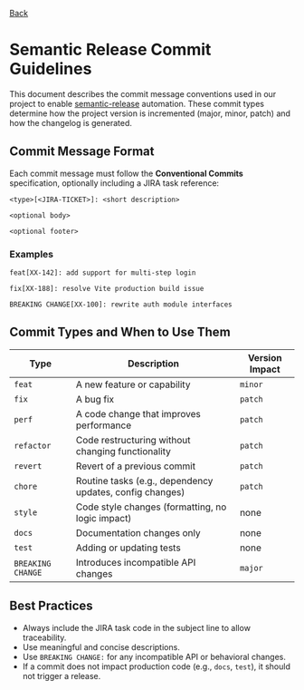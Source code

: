[Back](../readme.md)

# Semantic Release Commit Guidelines

This document describes the commit message conventions used in our project to enable [semantic-release](https://semantic-release.gitbook.io/semantic-release/) automation. These commit types determine how the project version is incremented (major, minor, patch) and how the changelog is generated.

## Commit Message Format

Each commit message must follow the **Conventional Commits** specification, optionally including a JIRA task reference:

```
<type>[<JIRA-TICKET>]: <short description>

<optional body>

<optional footer>
```

### Examples

```
feat[XX-142]: add support for multi-step login
```

```
fix[XX-188]: resolve Vite production build issue
```

```
BREAKING CHANGE[XX-100]: rewrite auth module interfaces
```

## Commit Types and When to Use Them

| Type              | Description                                              | Version Impact |
|-------------------|----------------------------------------------------------|----------------|
| `feat`            | A new feature or capability                              | `minor`        |
| `fix`             | A bug fix                                                | `patch`        |
| `perf`            | A code change that improves performance                  | `patch`        |
| `refactor`        | Code restructuring without changing functionality        | `patch`        |
| `revert`          | Revert of a previous commit                              | `patch`        |
| `chore`           | Routine tasks (e.g., dependency updates, config changes) | `patch`        |
| `style`           | Code style changes (formatting, no logic impact)         | none           |
| `docs`            | Documentation changes only                               | none           |
| `test`            | Adding or updating tests                                 | none           |
| `BREAKING CHANGE` | Introduces incompatible API changes                      | `major`        |

## Best Practices

- Always include the JIRA task code in the subject line to allow traceability.
- Use meaningful and concise descriptions.
- Use `BREAKING CHANGE:` for any incompatible API or behavioral changes.
- If a commit does not impact production code (e.g., `docs`, `test`), it should not trigger a release.

